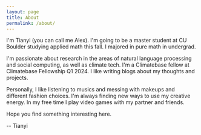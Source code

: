 ```yaml
---
layout: page
title: About
permalink: /about/
---
```


I'm Tianyi (you can call me Alex). I'm going to be a master student at CU Boulder studying applied math this fall. I majored in pure math in undergrad.

I'm passionate about research in the areas of natural language processing and social computing, as well as climate tech. I'm a Climatebase fellow at Climatebase Fellowship Q1 2024. I like writing blogs about my thoughts and projects.

Personally, I like listening to musics and messing with makeups and different fashion choices. I'm always finding new ways to use my creative energy. In my free time I play video games with my partner and friends.

Hope you find something interesting here.

-- Tianyi
